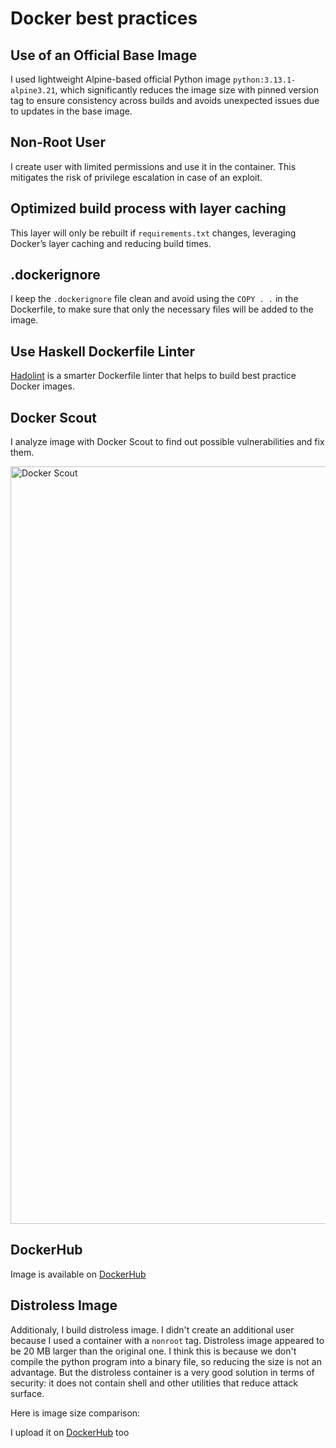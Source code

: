 # Docker best practices

## **Use of an Official Base Image**

I used lightweight Alpine-based official Python image `python:3.13.1-alpine3.21`, which significantly reduces the image size with pinned version tag to ensure consistency across builds and avoids unexpected issues due to updates in the base image.

## **Non-Root User**

I create user with limited permissions and use it in the container. This mitigates the risk of privilege escalation in case of an exploit.

## **Optimized build process with layer caching**

This layer will only be rebuilt if `requirements.txt` changes, leveraging Docker’s layer caching and reducing build times.

## **.dockerignore**

I keep the `.dockerignore` file clean and avoid using the `COPY . .` in the Dockerfile, to make sure that only the necessary files will be added to the image.

## **Use Haskell Dockerfile Linter**

[Hadolint](https://github.com/hadolint/hadolint) is a smarter Dockerfile linter that helps to build best practice Docker images.

## **Docker Scout**

I analyze image with Docker Scout to find out possible vulnerabilities and fix them.

<img width="1212" alt="Docker Scout" src="https://github.com/user-attachments/assets/672b5cc9-7dba-43e0-87fc-43e98c66a688" />

## **DockerHub**

Image is available on [DockerHub](https://hub.docker.com/repository/docker/ebob/moscow-time/tags/v1.0/sha256-963767cb63ad8759727d0507f84fa4891bffe760742a9509bd899a49a7873757)

## **Distroless Image**

Additionaly, I build distroless image. I didn't create an additional user because I used a container with a `nonroot` tag. Distroless image appeared to be 20 MB larger than the original one. I think this is because we don't compile the python program into a binary file, so reducing the size is not an advantage. But the distroless container is a very good solution in terms of security: it does not contain shell and other utilities that reduce attack surface.

Here is image size comparison:



I upload it on [DockerHub](https://hub.docker.com/repository/docker/ebob/moscow-time/tags/v1.0-distroless/sha256-cee4db447ea129aca4c6a05e045e3de5758d01343a68345abbdd93b6affae59d) too
